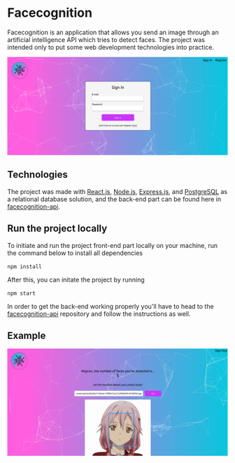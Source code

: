 # Facecognition

Facecognition is an application that allows you send an image through an artificial intelligence API which tries to detect faces. The project was intended only to put some web development technologies into practice.

<img src='images/home_screenshot.png' width=800px>

## Technologies

The project was made with [React.js](https://reactjs.org/), [Node.js](https://nodejs.org/en/), [Express.js](https://expressjs.com/), and [PostgreSQL](https://www.postgresql.org/) as a relational database solution, and the back-end part can be found here in [facecognition-api](https://github.com/mdibian/facecognition-api).

## Run the project locally

To initiate and run the project front-end part locally on your machine, run the command below to install all dependencies
 ```
 npm install
 ``` 
 
After this, you can initate the project by running
 ```
 npm start
 ```
 
In order to get the back-end working properly you'll have to head to the [facecognition-api](https://github.com/mdibian/facecognition-api) repository and follow the instructions as well.

## Example
<img src='images/detect_screenshot.png' width=800px>
